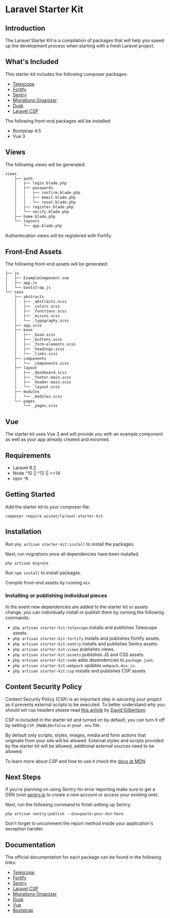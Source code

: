 # Laravel Starter Kit

## Introduction

The Laravel Starter Kit is a compilation of packages that will help you speed up the development process when starting with a fresh Laravel project.

## What's Included

This starter kit includes the following composer packages:

- [Telescope](https://github.com/laravel/telescope)
- [Fortify](https://github.com/laravel/fortify)
- [Sentry](https://github.com/getsentry/sentry-laravel)
- [Migrations Organizer](https://github.com/JayBizzle/Laravel-Migrations-Organiser)
- [Dusk](https://github.com/laravel/dusk)
- [Laravel CSP](https://github.com/spatie/laravel-csp)

The following front-end packages will be installed:

- Bootstrap 4.5
- Vue 3

## Views

The following views will be generated:

```bash
views
    ├── auth
    │   ├── login.blade.php
    │   ├── passwords
    │   │   ├── confirm.blade.php
    │   │   ├── email.blade.php
    │   │   └── reset.blade.php
    │   ├── register.blade.php
    │   └── verify.blade.php
    ├── home.blade.php
    └── layouts
        └── app.blade.php
```

Authentication views will be registered with Fortify.

## Front-End Assets

The following front-end assets will be generated:

```bash
├── js
│   ├── ExampleComponent.vue
│   ├── app.js
│   └── bootstrap.js
└── sass
    ├── abstracts
    │   ├── _abstracts.scss
    │   ├── _colors.scss
    │   ├── _functions.scss
    │   ├── _mixins.scss
    │   └── _typography.scss
    ├── app.scss
    ├── base
    │   ├── _base.scss
    │   ├── _buttons.scss
    │   ├── _form-elements.scss
    │   ├── _headings.scss
    │   └── _links.scss
    ├── components
    │   └── _components.scss
    ├── layout
    │   ├── _dashboard.scss
    │   ├── _footer-main.scss
    │   ├── _header-main.scss
    │   └── _layout.scss
    ├── modules
    │   └── _modules.scss
    └── pages
        └── _pages.scss
```

## Vue

The starter kit uses Vue 3 and will provide you with an example component as well as your app already created and mounted.

## Requirements

- Laravel 8.2
- Node ^10 || ^12 || >=14
- npm ^6

## Getting Started

Add the starter kit to your composer file:

`composer require wisnet/laravel-starter-kit`

## Installation

Run `php artisan starter-kit:install` to install the packages.

Next, run migrations once all dependencies have been installed.

`php artisan migrate`

Run `npm install` to install packages.

Compile front-end assets by running `mix`

### Installing or publishing individual pieces

In the event new dependencies are added to the starter kit or assets change, you can individually install
or publish them by running the following commands:

- `php artisan starter-kit:telescope` installs and publishes Telescope assets.
- `php artisan starter-kit:fortify` installs and publishes Fortify assets.
- `php artisan starter-kit:sentry` installs and publishes Sentry assets.
- `php artisan starter-kit:views` publishes views.
- `php artisan starter-kit:assets` publishes JS and CSS assets.
- `php artisan starter-kit:node` adds dependencies to `package.json`.
- `php artisan starter-kit:webpack` updates `webpack.mix.js`.
- `php artisan starter-kit:csp` installs and publishes CSP assets.

## Content Security Policy

Content Security Policy (CSP) is an important step in securing your project as it prevents external scripts
to be executed. To better understand why you should set csp headers please read [this article](https://medium.com/hackernoon/im-harvesting-credit-card-numbers-and-passwords-from-your-site-here-s-how-9a8cb347c5b5) by [David Gilbertson](https://twitter.com/D__Gilbertson).


CSP is included in the starter kit and turned on by default, you can turn it off by
setting `CSP_ENABLED=false` in your `.env` file.

By default only scripts, styles, images, media and form actions that originate from your site will be allowed.
External styles and scripts provided by the starter kit will be allowed, additional external sources need to be
allowed.

To learn more about CSP and how to use it check the [docs at MDN](https://developer.mozilla.org/en-US/docs/Web/HTTP/Headers/Content-Security-Policy)

## Next Steps

If you're planning on using Sentry for error reporting make sure to get a DSN (visit [sentry.io](https://sentry.io/welcome/) to create a new account or access your existing one).

Next, run the following command to finish setting up Sentry:

`php artisan sentry:publish --dsn=paste-your-dsn-here`

Don't forget to uncomment the report method inside your application's exception handler.

## Documentation

The official documentation for each package can be found in the following links:

- [Telescope](https://laravel.com/docs/8.x/telescope)
- [Fortify](https://github.com/laravel/fortify)
- [Sentry](https://docs.sentry.io/platforms/php/guides/laravel/)
- [Laravel CSP](https://github.com/spatie/laravel-csp)
- [Migrations Organizer](https://github.com/JayBizzle/Laravel-Migrations-Organiser)
- [Dusk](https://laravel.com/docs/8.x/dusk)
- [Vue](https://v3.vuejs.org/guide/installation.html)
- [Bootstrap](https://getbootstrap.com/docs/4.5/getting-started/introduction/)